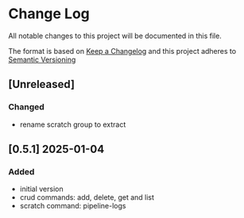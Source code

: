 # Change Log

All notable changes to this project will be documented in this file.

The format is based on [Keep a Changelog](http://keepachangelog.com/) and this project adheres to [Semantic Versioning](https://semver.org/)

## [Unreleased]

### Changed

- rename scratch group to extract


## [0.5.1] 2025-01-04

### Added

- initial version
- crud commands: add, delete, get and list
- scratch command: pipeline-logs

